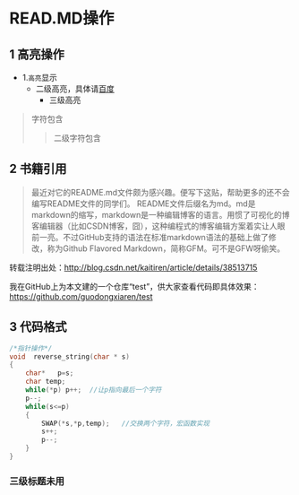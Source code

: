 # READ.MD操作

## 1 高亮操作
* 1.`高亮`显示
  * 二级高亮，具体请[百度](http://www.baidu.com "悬停显示")
      * 三级高亮
> 字符包含
>> 二级字符包含


## 2 书籍引用
> 最近对它的README.md文件颇为感兴趣。便写下这贴，帮助更多的还不会编写README文件的同学们。
README文件后缀名为md。md是markdown的缩写，markdown是一种编辑博客的语言。用惯了可视化的博客编辑器（比如CSDN博客，囧），这种编程式的博客编辑方案着实让人眼前一亮。不过GitHub支持的语法在标准markdown语法的基础上做了修改，称为Github Flavored Markdown，简称GFM。可不是GFW呀偷笑。

转载注明出处：http://blog.csdn.net/kaitiren/article/details/38513715

我在GitHub上为本文建的一个仓库“test”，供大家查看代码即具体效果：https://github.com/guodongxiaren/test 


## 3 代码格式 
```c
/*指针操作*/
void  reverse_string(char * s)  
{  
    char*	p=s;  
    char temp;  
    while(*p) p++;  //让p指向最后一个字符  
    p--;  
    while(s<=p)  
    {  
        SWAP(*s,*p,temp);   //交换两个字符，宏函数实现  
        s++;  
        p--;  
    }  
} 
```
### 三级标题未用
